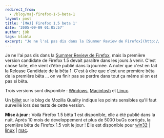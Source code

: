 ```yaml
---
redirect_from:
  - /blog/maj-firefox-1-5-beta-1
layout: post
title: '[MAJ] Firefox 1.5 beta 1'
date: '2005-09-09 01:05:57'
author: j0k
tags: blabla
excerpt: "Je ne l'ai pas dis dans la [Summer Review de Firefox](http://www.j0k3r.net/news-summer-review-firefox-661.html), mais la première version candidate de Firefox 1.5 devait paraître dans les jours à venir.     \nC'est chose faite, elle vient d'être publié dans la journée. A noter que c'est en fait la Release Candidate de la bêta 1. C'est à dire que c'est une      …"
---
```


Je ne l'ai pas dis dans la [Summer Review de Firefox](http://www.j0k3r.net/news-summer-review-firefox-661.html), mais la première version candidate de Firefox 1.5 devait paraître dans les jours à venir.
C'est chose faite, elle vient d'être publié dans la journée. A noter que c'est en fait la Release Candidate de la bêta 1. C'est à dire que c'est une première bêta de la première bêta ... on va finir pas se perdre dans tout ça même si on est pas si bêta.

Trois versions sont disponible : [Windows](ftp://ftp.mozilla.org/pub/mozilla.org/firefox/nightly/2005-09-07-20-mozilla1.8), [Macintosh](ftp://ftp.mozilla.org/pub/mozilla.org/firefox/nightly/2005-09-07-20-mozilla1.8) et [Linux](ftp://ftp.mozilla.org/pub/mozilla.org/firefox/nightly/2005-09-07-19-mozilla1.8).

Un [billet](http://weblogs.mozillazine.org/qa/archives/2005/09/step_right_up_we_have_beta_1_c.html) sur le blog de Mozilla Quality indique les points sensibles qu'il faut surveillé lors des tests de cette version.

**Mise à jour** :   Voilà Firefox 1.5 bêta 1 est disponible, elle a été publié dans la nuit.   Après 10 mois de developpement et plus de 5000 buGs corrigés, la première bêta de Firefox 1.5 voit le jour !   Elle est disponible pour [win32](http://download.mozilla.org/?product=Firefox-1.5b1&amp;os=win&amp;lang=en-US) \| [linux](http://download.mozilla.org/?product=Firefox-1.5b1&amp;os=linux&amp;lang=en-US) \| [mac](http://download.mozilla.org/?product=Firefox-1.5b1&amp;os=osx&amp;lang=en-US).
